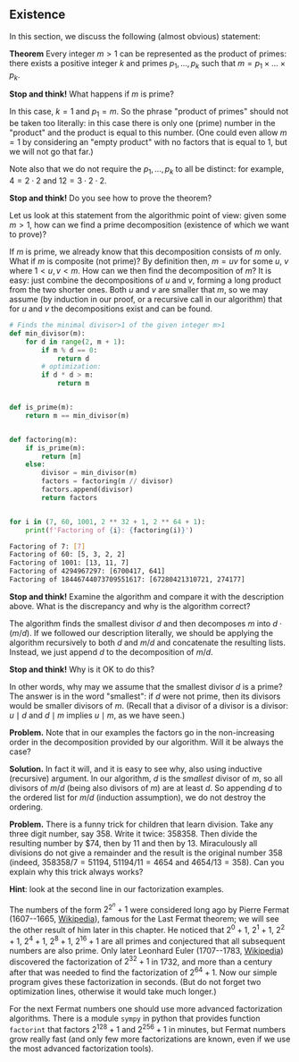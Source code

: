 ## Existence
In this section, we discuss the following (almost obvious) statement:

__Theorem__
Every integer $m > 1$ can be represented as the product of primes: there exists a positive integer $k$ and primes $p_1, ..., p_k$ such that $m = p_1 \times ... \times p_k$.

__Stop and think!__ What happens if $m$ is prime?

In this case, $k = 1$ and $p_1 = m$. So the phrase "product of primes" should not be taken too literally: in this case there is only one (prime) number in the "product" and the product is equal to this number. (One could even allow $m = 1$ by considering an "empty product" with no factors that is equal to $1$, but we will not go that far.)

Note also that we do not require the $p_1, ..., p_k$ to all be distinct: for example, $4 = 2 \cdot 2$ and $12 = 3 \cdot 2 \cdot 2$.

__Stop and think!__ Do you see how to prove the theorem?

Let us look at this statement from the algorithmic point of view: given some $m>1$, how can we find a prime decomposition (existence of which we want to prove)?

If $m$ is prime, we already know that this decomposition consists of $m$ only. What if $m$ is composite (not prime)? By definition then, $m=uv$ for some $u$, $v$ where $1 < u,v < m$. How can we then find the decomposition of $m$?  It is easy: just combine the decompositions of $u$ and $v$, forming a long product from the two shorter ones. Both $u$ and $v$ are smaller that $m$, so we may assume (by induction in our proof, or a recursive call in our algorithm) that for $u$ and $v$ the decompositions exist and can be found.

```python
# Finds the minimal divisor>1 of the given integer m>1
def min_divisor(m):
    for d in range(2, m + 1):
        if m % d == 0:
            return d
        # optimization:
        if d * d > m:
            return m


def is_prime(m):
    return m == min_divisor(m)


def factoring(m):
    if is_prime(m):
        return [m]
    else:
        divisor = min_divisor(m)
        factors = factoring(m // divisor)
        factors.append(divisor)
        return factors


for i in (7, 60, 1001, 2 ** 32 + 1, 2 ** 64 + 1):
    print(f'Factoring of {i}: {factoring(i)}')
```

```sh
Factoring of 7: [7]
Factoring of 60: [5, 3, 2, 2]
Factoring of 1001: [13, 11, 7]
Factoring of 4294967297: [6700417, 641]
Factoring of 18446744073709551617: [67280421310721, 274177]
```

__Stop and think!__ Examine the algorithm and compare it with the description above. What is the discrepancy and why is the algorithm correct?

The algorithm finds the smallest divisor $d$ and then decomposes $m$ into $d \cdot (m / d)$. If we followed our description literally, we should be applying the algorithm recursively to both $d$ and $m / d$ and concatenate the resulting lists. Instead, we just append $d$ to the decomposition of $m / d$.

__Stop and think!__ Why is it OK to do this?

In other words, why may we assume that the smallest divisor $d$ is a prime? The answer is in the word "smallest": if $d$ were not prime, then its divisors would be smaller divisors of $m$. (Recall that a divisor of a divisor is a divisor: $u \mid d$ and $d \mid m$ implies $u \mid m$, as we have seen.)

__Problem.__
Note that in our examples the factors go in the non-increasing order in the decomposition provided by our algorithm. Will it be always the case?

__Solution.__
In fact it will, and it is easy to see why, also using inductive (recursive) argument. In our algorithm, $d$ is the _smallest_ divisor of $m$, so all divisors of $m/d$ (being also divisors of $m$) are at least $d$. So appending $d$ to the ordered list for $m/d$ (induction assumption), we do not destroy the ordering.

__Problem.__
There is a funny trick for children that learn division. Take any three digit number, say $358$. Write it twice: $358358$. Then divide the resulting number by $74, then by $11$ and then by $13$. Miraculously all divisions do not give a remainder and the result is the original number $358$ (indeed, $358358/7=51194$, $51194/11=4654$ and $4654/13=358$). Can you explain why this trick always works?

__Hint__: look at the second line in our factorization examples.

The numbers of the form $2^{2^n} + 1$ were considered long ago by Pierre Fermat (1607--1665, [Wikipedia](https://en.wikipedia.org/wiki/Pierre_de_Fermat)), famous for the Last Fermat theorem; we will see the other result of him later in this chapter. He noticed that $2^0 + 1$, $2^1 + 1$, $2^2 + 1$, $2^4 + 1$, $2^8 + 1$, $2^{16} + 1$ are all primes and conjectured that all subsequent numbers are also prime. Only later Leonhard Euler (1707--1783, [Wikipedia](https://en.wikipedia.org/wiki/Leonhard_Euler)) discovered the factorization of $2^{32} + 1$ in 1732, and more than a century after that was needed to find the factorization of $2^{64} + 1$. Now our simple program gives these factorization in seconds. (But do not forget two optimization lines, otherwise it would take much longer.)

For the next Fermat numbers one should use more advanced factorization algorithms. There is a module `sympy` in python that provides function `factorint` that factors $2^{128} + 1$ and $2^{256} + 1$ in minutes, but Fermat numbers grow really fast (and only few more factorizations are known, even if we use the most advanced factorization tools).

